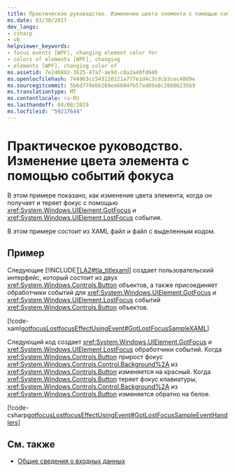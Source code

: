 ```yaml
---
title: Практическое руководство. Изменение цвета элемента с помощью событий фокуса
ms.date: 03/30/2017
dev_langs:
- csharp
- vb
helpviewer_keywords:
- focus events [WPF], changing element color for
- colors of elements [WPF], changing
- elements [WPF], changing color of
ms.assetid: 7e246802-3625-47a7-ae9d-c8a2a40fd040
ms.openlocfilehash: 744963cc543110121a777e1d4c3cdcb3cec40d9e
ms.sourcegitcommit: 5b6d778ebb269ee6684fb57ad69a8c28b06235b9
ms.translationtype: MT
ms.contentlocale: ru-RU
ms.lasthandoff: 04/08/2019
ms.locfileid: "59217644"
---
```

# <a name="how-to-change-the-color-of-an-element-using-focus-events"></a>Практическое руководство. Изменение цвета элемента с помощью событий фокуса
В этом примере показано, как изменение цвета элемента, когда он получает и теряет фокус с помощью <xref:System.Windows.UIElement.GotFocus> и <xref:System.Windows.UIElement.LostFocus> события.  
  
 В этом примере состоит из XAML файл и файл с выделенным кодом.  
  
## <a name="example"></a>Пример  
 Следующие [!INCLUDE[TLA2#tla_titlexaml](../../../../includes/tla2sharptla-titlexaml-md.md)] создает пользовательский интерфейс, который состоит из двух <xref:System.Windows.Controls.Button> объектов, а также присоединяет обработчики событий для <xref:System.Windows.UIElement.GotFocus> и <xref:System.Windows.UIElement.LostFocus> событий <xref:System.Windows.Controls.Button> объектов.  
  
 [!code-xaml[gotfocusLostfocusEffectUsingEvent#GotLostFocusSampleXAML](~/samples/snippets/csharp/VS_Snippets_Wpf/gotfocusLostfocusEffectUsingEvent/CSharp/Window1.xaml#gotlostfocussamplexaml)]  
  
 Следующий код создает <xref:System.Windows.UIElement.GotFocus> и <xref:System.Windows.UIElement.LostFocus> обработчики событий.  Когда <xref:System.Windows.Controls.Button> прирост фокус <xref:System.Windows.Controls.Control.Background%2A> из <xref:System.Windows.Controls.Button> изменяется на красный.  Когда <xref:System.Windows.Controls.Button> теряет фокус клавиатуры, <xref:System.Windows.Controls.Control.Background%2A> из <xref:System.Windows.Controls.Button> изменяется обратно на белое.  
  
 [!code-csharp[gotfocusLostfocusEffectUsingEvent#GotLostFocusSampleEventHandlers](~/samples/snippets/csharp/VS_Snippets_Wpf/gotfocusLostfocusEffectUsingEvent/CSharp/Window1.xaml.cs#gotlostfocussampleeventhandlers)]
   
  
## <a name="see-also"></a>См. также

- [Общие сведения о входных данных](input-overview.md)
